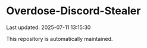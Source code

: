 # Overdose-Discord-Stealer

Last updated: 2025-07-11 13:15:30

This repository is automatically maintained.
